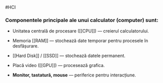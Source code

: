 #HCI 
### Componentele principale ale unui calculator (computer) sunt:

- Unitatea centrală de procesare ([[CPU]]) — creierul calculatorului.
    
- Memoria [[RAM]] — stochează date temporar pentru procesele în desfășurare.
    
- [[Hard Disk]] / [[SSD]] — stochează datele permanent.
    
- Placă video ([[GPU]]) — procesează grafica.
    
- **Monitor, tastatură, mouse** — periferice pentru interacțiune.